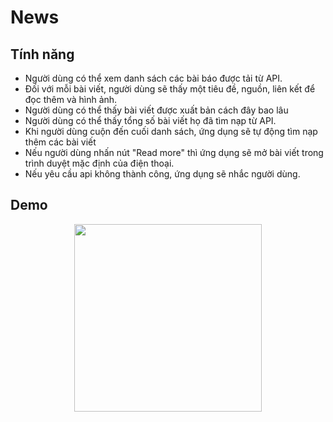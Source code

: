# News

## Tính năng 
- Người dùng có thể xem danh sách các bài báo được tải từ API.
- Đối với mỗi bài viết, người dùng sẽ thấy một tiêu đề, nguồn, liên kết để đọc thêm và hình ảnh.
- Người dùng có thể thấy bài viết được xuất bản cách đây bao lâu
- Người dùng có thể thấy tổng số bài viết họ đã tìm nạp từ API.
- Khi người dùng cuộn đến cuối danh sách, ứng dụng sẽ tự động tìm nạp thêm các bài viết
- Nếu người dùng nhấn nút "Read more" thì ứng dụng sẽ mở bài viết trong trình duyệt mặc định của điện thoại.
- Nếu yêu cầu api không thành công, ứng dụng sẽ nhắc người dùng.

## Demo

<p align="center">
<img src="./src/assets/News.gif" width="300">
</p>